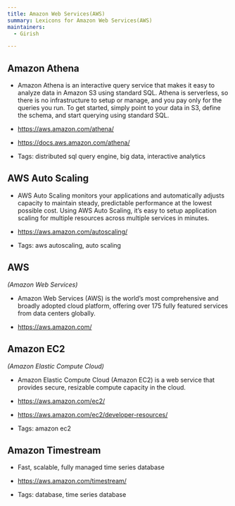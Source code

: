 ```yaml
---
title: Amazon Web Services(AWS)
summary: Lexicons for Amazon Web Services(AWS)
maintainers:
  - Girish

---
```




## **Amazon Athena**

* Amazon Athena is an interactive query service that makes it easy to analyze data in Amazon S3 using standard SQL. Athena is serverless, so there is no infrastructure to setup or manage, and you pay only for the queries you run. To get started, simply point to your data in S3, define the schema, and start querying using standard SQL.

* <https://aws.amazon.com/athena/>

* <https://docs.aws.amazon.com/athena/>

* Tags: distributed sql query engine, big data, interactive analytics


## **AWS Auto Scaling**

* AWS Auto Scaling monitors your applications and automatically adjusts capacity to maintain steady, predictable performance at the lowest possible cost. Using AWS Auto Scaling, it’s easy to setup application scaling for multiple resources across multiple services in minutes.

* <https://aws.amazon.com/autoscaling/>

* Tags: aws autoscaling, auto scaling


## **AWS**
*(Amazon Web Services)*

* Amazon Web Services (AWS) is the world’s most comprehensive and broadly adopted cloud platform, offering over 175 fully featured services from data centers globally.

* <https://aws.amazon.com/>




## **Amazon EC2**
*(Amazon Elastic Compute Cloud)*

* Amazon Elastic Compute Cloud (Amazon EC2) is a web service that provides secure, resizable compute capacity in the cloud.

* <https://aws.amazon.com/ec2/>

* <https://aws.amazon.com/ec2/developer-resources/>

* Tags: amazon ec2


## **Amazon Timestream**

* Fast, scalable, fully managed time series database

* <https://aws.amazon.com/timestream/>

* Tags: database, time series database

